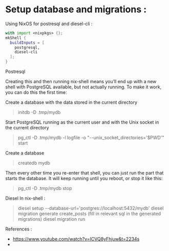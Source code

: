 # Setup database and migrations : 

Using NixOS for postresql and diesel-cli :

```nix
with import <nixpkgs> {};
mkShell {
  buildInputs = [
    postgresql,
    diesel-cli
  ];
}
```
Postresql 

Creating this and then running nix-shell means you’ll end up with a new shell with PostgreSQL available, but not actually running. To make it work, you can do this the first time:

Create a database with the data stored in the current directory
> initdb -D .tmp/mydb

Start PostgreSQL running as the current user and with the Unix socket in the current directory
> pg_ctl -D .tmp/mydb -l logfile -o "--unix_socket_directories='$PWD'" start

Create a database
> createdb mydb

Then every other time you re-enter that shell, you can just run the part that starts the database. It will keep running until you reboot, or stop it like this:

> pg_ctl -D .tmp/mydb stop

Diesel 
In nix-shell : 
> diesel setup --database-url='postgres://localhost:5432/mydb'
> diesel migration generate create_posts
(fill in relevant sql in the generated migrations)
> diesel migration run


References : 
- https://www.youtube.com/watch?v=ICVQ8yFhjuw&t=2234s
- 



